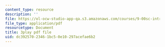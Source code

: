```yaml
---
content_type: resource
description: ''
file: https://ol-ocw-studio-app-qa.s3.amazonaws.com/courses/9-00sc-introduction-to-psychology-fall-2011/dc39257023461bc50e10297acefae6b2_qZdm4mpQA_8.pdf
file_type: application/pdf
resourcetype: Document
title: 3play pdf file
uid: dc392570-2346-1bc5-0e10-297acefae6b2
---
```

